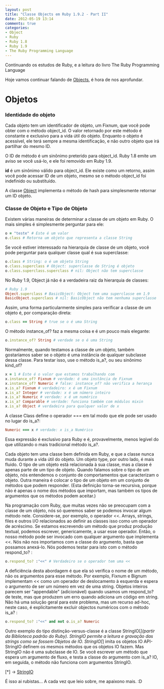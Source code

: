 ```yaml
---
layout: post
title: "Classe Objects em Ruby 1.9.2 - Part II"
date: 2012-05-19 13:14
comments: true
categories:
- Object
- Ruby
- Ruby 1.8
- Ruby 1.9
- The Ruby Programming Language
---
```

<!--more-->
<p>Continuando os estudos de Ruby, e a leitura do livro The Ruby Programming Language</p>

<p>Hoje vamos continuar falando de <a href="http://ruby-doc.org/core-1.9.3/Object.html">Objects</a>, é hora de nos aprofundar.</p>

<h1>Objetos</h1>

<h3>Identidade do objeto</h3>

Cada objeto tem um identificador de objeto, um Fixnum, que você pode obter com o método object_id. O valor retornado por este
método é constante e exclusivo para a vida útil do objeto. Enquanto o objeto é acessível, ele terá sempre a mesma identificação, e não
outro objeto que irá partilhar do mesmo ID.

O ID de método é um sinônimo preterido para object_id. Ruby 1.8 emite um aviso se você usá-lo, e ele foi removido em
Ruby 1.9.

__id__ é um sinônimo válido para object_id. Ele existe como um retorno, assim você pode acessar ID de um objeto, mesmo se o método
object_id foi indefinido ou substituído.

A classe <a href="http://ruby-doc.org/core-1.9.3/Object.html">Object</a> implementa o método de hash para simplesmente retornar um
ID objeto.

<h3>Classe de Objeto e Tipo de Objeto</h3>

Existem várias maneiras de determinar a classe de um objeto em Ruby. O mais simples é simplesmente perguntar para ele:

``` ruby Class
o = "teste" # Este é um valor
o.class # Retorna um objeto que representa a classe String
```

Se você estiver interessado na hierarquia de classe de um objeto, você pode perguntar para qualquer classe qual é sua superclasse:

``` ruby Class - Ruby 1.8
o.class # String: o é um objeto String
o.class.superclass # Object: superclasse de String é objeto
o.class.superclass.superclass # nil: Object não tem superclasse
```

No Ruby 1.9, Object já não é a verdadeira raiz da hierarquia de classes:

``` ruby Class - Ruby 1.9
# Ruby 1.9
Object.superclass # BasicObject: Object tem uma superclasse em 1.9
BasicObject.superclass # nil: BasicObject não tem nenhuma superclasse
```

Assim, uma forma particularmente simples para verificar a classe de um objeto é, por comparação direta:

``` ruby Class
o.class == String # true se o é uma String
```

O método instance_of? faz a mesma coisa e é um pouco mais elegante:

``` ruby Class
o.instance_of? String # verdade se o é uma String
```

Normalmente, quando testamos a classe de um objeto, também gostaríamos saber se o objeto é uma instância de qualquer subclasse
dessa classe. Para testar isso, use o método is_a?, ou seu sinônimo kind_of?

```ruby Class
x = 1 # Este é o valor que estamos trabalhando com
x.instance_of? Fixnum # verdade: é uma instância de Fixnum
x.instance_of? Numeric # false: instance_of? não verifica a herança
x.is_a? Fixnum # verdadeiro: x é um Fixnum
x.is_a? Integer # verdade: x é um número inteiro
x.is_a? Numeric # verdade: x é um numérico
x.is_a? Comparable # verdade: funciona também com módulos mixin
x.is_a? Object # verdadeira para qualquer valor de x
```

A classe Class define o operador === em tal modo que ele pode ser usado no lugar do is_a?:

``` ruby Class method ===
Numeric === x # verdade: x is_a Numérico
```

Essa expressão é exclusivo para Ruby e é, provavelmente, menos legível do que utilizando o mais tradicional método is_a?.

Cada objeto tem uma classe bem definida em Ruby, e que a classe nunca muda durante a vida útil do objeto. Um objeto
type, por outro lado, é mais fluido. O tipo de um objeto está relacionada à sua classe, mas a classe é apenas parte de um
tipo de objeto. Quando falamos sobre o tipo de um objeto, nós entendemos o conjunto de comportamentos que caracterizam o objeto.
Outra maneira é colocar o tipo de um objeto em um conjunto de métodos que podem responder.
(Esta definição torna-se recursiva, porque não é apenas o nome dos métodos que importam, mas também os tipos de argumentos que os
métodos podem aceitar.)

Na programação com Ruby, que muitas vezes não se preocupam com a classe de um objeto, nós só queremos saber se podemos invocar
algum método nele.  Considere-se, por exemplo, o operador <<. Arrays, strings, files e outros I/O relacionados ao definir as classes
isso como um operador de acréscimo. Se estamos escrevendo um método que produz produção textual, podemos escrever, genericamente,
a usar esse operador. Então, o nosso método pode ser invocado com qualquer argumento que implementa <<. Nós não nos importamos com a
classe do argumento, basta que possamos anexá-lo. Nós podemos testar para isto com o método respond_to? :

```ruby Class respond_to?
o.respond_to? :"<<" # Verdadeiro se o operador tem uma <<
```

A deficiência desta abordagem é que ela só verifica o nome de um método, não os argumentos para esse método. Por exemplo,
Fixnum e Bignum implementam << como um operador de deslocamento à esquerda e espera o argumento de ser um número em vez de uma string.
Objetos inteiros parecem ser "appendable" (adicionável) quando usamos um respond_to? de teste, mas que produzem um erro quando
adiciona um código em string. Não há uma solução geral para este problema, mas um recurso ad-hoc, neste caso,
é explicitamente excluir objectos numéricos com o método is_a? :

``` ruby Class
o.respond_to? :"<<" and not o.is_a? Numeric
```

Outro exemplo do tipo distinção-versus-classe é a classe StringIO[*](partir da Biblioteca padrão do Ruby). StringIO permite a
leitura e gravação das strings como se fossem Objetos de IO. StringIO[*] imita os objetos IO API-StringIO definem os mesmos métodos
que os objetos IO fazem. Mas StringIO não é uma subclasse de IO. Se você escrever um método que espera um argumento de fluxo,
e testa a classe do argumento com is_a? IO, em seguida, o método não funciona com argumentos StringIO.

[*] -> <a href="http://www.ruby-doc.org/stdlib-1.9.3/libdoc/stringio/rdoc/StringIO.html">StringIO</a>

É isso ai rubistas... A cada vez que leio sobre, me apaixono mais. :D